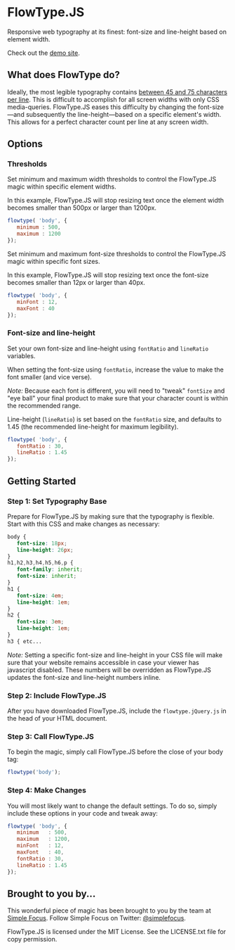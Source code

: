 # FlowType.JS #

Responsive web typography at its finest: font-size and line-height based on element width.

Check out the [demo site](http://simplefocus.com/flowtype).

## What does FlowType do? ##

Ideally, the most legible typography contains [between 45 and 75 characters per line](http://webtypography.net/Rhythm_and_Proportion/Horizontal_Motion/2.1.2/). This is difficult to accomplish for all screen widths with only CSS media-queries. FlowType.JS eases this difficulty by changing the font-size—and subsequently the line-height—based on a specific element's width. This allows for a perfect character count per line at any screen width.

## Options ##

### Thresholds ###

Set minimum and maximum width thresholds to control the FlowType.JS magic within specific element widths.

In this example, FlowType.JS will stop resizing text once the element width becomes smaller than 500px or larger than 1200px.

```javascript
flowtype( 'body', {
   minimum : 500,
   maximum : 1200
});
```

Set minimum and maximum font-size thresholds to control the FlowType.JS magic within specific font sizes.

In this example, FlowType.JS will stop resizing text once the font-size becomes smaller than 12px or larger than 40px.

```javascript
flowtype( 'body', {
   minFont : 12,
   maxFont : 40
});
```

### Font-size and line-height ###

Set your own font-size and line-height using `fontRatio` and `lineRatio` variables.

When setting the font-size using `fontRatio`, increase the value to make the font smaller (and vice verse).

_Note:_ Because each font is different, you will need to "tweak" `fontSize` and "eye ball" your final product to make sure that your character count is within the recommended range.

Line-height (`lineRatio`) is set based on the `fontRatio` size, and defaults to 1.45 (the recommended line-height for maximum legibility).

```javascript
flowtype( 'body', {
   fontRatio : 30,
   lineRatio : 1.45
});
```

## Getting Started ##

### Step 1: Set Typography Base ###

Prepare for FlowType.JS by making sure that the typography is flexible. Start with this CSS and make changes as necessary:

```css
body {
   font-size: 18px;
   line-height: 26px;
}
h1,h2,h3,h4,h5,h6,p {
   font-family: inherit;
   font-size: inherit;
}
h1 {
   font-size: 4em;
   line-height: 1em;
}
h2 {
   font-size: 3em;
   line-height: 1em;
}
h3 { etc...
```

_Note:_ Setting a specific font-size and line-height in your CSS file will make sure that your website remains accessible in case your viewer has javascript disabled. These numbers will be overridden as FlowType.JS updates the font-size and line-height numbers inline.

### Step 2: Include FlowType.JS ###

After you have downloaded FlowType.JS, include the `flowtype.jQuery.js` in the head of your HTML document.

### Step 3: Call FlowType.JS ###

To begin the magic, simply call FlowType.JS before the close of your body tag:

```javascript
flowtype('body');
```

### Step 4: Make Changes ###

You will most likely want to change the default settings. To do so, simply include these options in your code and tweak away:

```javascript
flowtype( 'body', {
   minimum   : 500,
   maximum   : 1200,
   minFont   : 12,
   maxFont   : 40,
   fontRatio : 30,
   lineRatio : 1.45
});
```

## Brought to you by... ##

This wonderful piece of magic has been brought to you by the team at [Simple Focus](http://simplefocus.com). Follow Simple Focus on Twitter: [@simplefocus](http://twitter.com/simplefocus).

FlowType.JS is licensed under the MIT License. See the LICENSE.txt file for copy permission.
